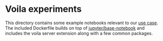 # Voila experiments

This directory contains some example notebooks relevant to our [use case](../README.md).  The included Dockerfile builds on top of [jupyter/base-notebook](https://github.com/jupyter/docker-stacks/tree/master/base-notebook) and includes the voila server extension along with a few common packages.
